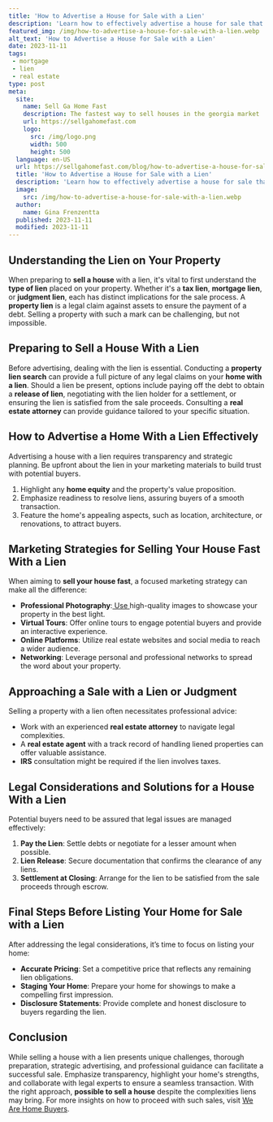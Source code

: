 ```yaml
---
title: 'How to Advertise a House for Sale with a Lien'
description: 'Learn how to effectively advertise a house for sale that has a lien. Discover practical tips and strategies to attract potential buyers, even the curious ones.'
featured_img: /img/how-to-advertise-a-house-for-sale-with-a-lien.webp
alt_text: 'How to Advertise a House for Sale with a Lien'
date: 2023-11-11
tags:
 - mortgage
 - lien
 - real estate
type: post
meta:
  site:
    name: Sell Ga Home Fast
    description: The fastest way to sell houses in the georgia market
    url: https://sellgahomefast.com
    logo:
      src: /img/logo.png
      width: 500
      height: 500
  language: en-US
  url: https://sellgahomefast.com/blog/how-to-advertise-a-house-for-sale-with-a-lien
  title: 'How to Advertise a House for Sale with a Lien'
  description: 'Learn how to effectively advertise a house for sale that has a lien. Discover practical tips and strategies to attract potential buyers, even the curious ones.'
  image:
    src: /img/how-to-advertise-a-house-for-sale-with-a-lien.webp
  author:
    name: Gina Frenzentta
  published: 2023-11-11
  modified: 2023-11-11
---
```



## Understanding the Lien on Your Property

When preparing to **sell a house** with a lien, it's vital to first understand the **type of lien** placed on your property. Whether it's a **tax lien**, **mortgage lien**, or **judgment lien**, each has distinct implications for the sale process. A **property lien** is a legal claim against assets to ensure the payment of a debt. Selling a property with such a mark can be challenging, but not impossible.

## Preparing to Sell a House With a Lien

Before advertising, dealing with the lien is essential. Conducting a **property lien search** can provide a full picture of any legal claims on your **home with a lien**. Should a lien be present, options include paying off the debt to obtain a **release of lien**, negotiating with the lien holder for a settlement, or ensuring the lien is satisfied from the sale proceeds. Consulting a **real estate attorney** can provide guidance tailored to your specific situation.

## How to Advertise a Home With a Lien Effectively

Advertising a house with a lien requires transparency and strategic planning. Be upfront about the lien in your marketing materials to build trust with potential buyers.

1. Highlight any **home equity** and the property's value proposition.
2. Emphasize readiness to resolve liens, assuring buyers of a smooth transaction.
3. Feature the home's appealing aspects, such as location, architecture, or renovations, to attract buyers.

## Marketing Strategies for Selling Your House Fast With a Lien

When aiming to **sell your house fast**, a focused marketing strategy can make all the difference:
  - **Professional Photography**:[  Use  ](https://sellgahomefast.com/blog/navigating-lien-disputes-during-home-sales)high-quality images to showcase your property in the best light.
  - **Virtual Tours**: Offer online tours to engage potential buyers and provide an interactive experience.
  - **Online Platforms**: Utilize real estate websites and social media to reach a wider audience.
  - **Networking**: Leverage personal and professional networks to spread the word about your property.

## Approaching a Sale with a Lien or Judgment

Selling a property with a lien often necessitates professional advice:
  - Work with an experienced **real estate attorney** to navigate legal complexities.
  - A **real estate agent** with a track record of handling liened properties can offer valuable assistance.
  - **IRS** consultation might be required if the lien involves taxes.

## Legal Considerations and Solutions for a House With a Lien

Potential buyers need to be assured that legal issues are managed effectively:

1. **Pay the Lien**: Settle debts or negotiate for a lesser amount when possible.
2. **Lien Release**: Secure documentation that confirms the clearance of any liens.
3. **Settlement at Closing**: Arrange for the lien to be satisfied from the sale proceeds through escrow.

## Final Steps Before Listing Your Home for Sale with a Lien

After addressing the legal considerations, it’s time to focus on listing your home:
  - **Accurate Pricing**: Set a competitive price that reflects any remaining lien obligations.
  - **Staging Your Home**: Prepare your home for showings to make a compelling first impression.
  - **Disclosure Statements**: Provide complete and honest disclosure to buyers regarding the lien.

## Conclusion

While selling a house with a lien presents unique challenges, thorough preparation, strategic advertising, and professional guidance can facilitate a successful sale. Emphasize transparency, highlight your home's strengths, and collaborate with legal experts to ensure a seamless transaction. With the right approach, **possible to sell a house** despite the complexities liens may bring. For more insights on how to proceed with such sales, visit [We Are Home Buyers](https://www.wearehomebuyers.com/blog/sell-a-house-with-a-lien/).
